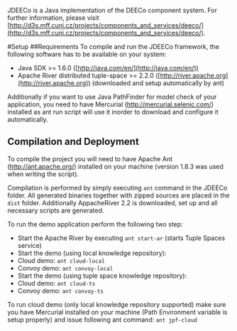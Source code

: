 JDEECo is a Java implementation of the DEECo component system. For further information, please visit [http://d3s.mff.cuni.cz/projects/components_and_services/deeco/](http://d3s.mff.cuni.cz/projects/components_and_services/deeco/).

#Setup 
##Requirements
To compile and run the JDEECo framework, the following software has to be available on your system:

* Java SDK >= 1.6.0 ([http://java.com/en/](http://java.com/en/))
* Apache River distributed tuple-space >= 2.2.0 ([http://river.apache.org](http://river.apache.org)) (downloaded and setup automatically by ant)

Additionally if you want to use Java PathFinder for model check of your application, you need to have Mercurial (http://mercurial.selenic.com/)
installed as ant run script will use it inorder to download and configure it automatically.

## Compilation and Deployment
To compile the project you will need to have Apache Ant (http://ant.apache.org/) installed on your machine (version 1.8.3 was used when writing the script).

Compilation is performed by simply executing `ant` command in the JDEECo folder.
All generated binaries together with zipped sources are placed in the `dist` folder. 
Additionally AppacheRiver 2.2 is downloaded, set up and all necessary scripts are generated.

To run the demo application perform the following two step:

* Start the Apache River by executing `ant start-ar` (starts Tuple Spaces service)
* Start the demo (using local knowledge repository):
 * Cloud demo: `ant cloud-local`
 * Convoy demo: `ant convoy-local`
* Start the demo (using tuple space knowledge repository):
 * Cloud demo: `ant cloud-ts`
 * Convoy demo: `ant convoy-ts`

To run cloud demo (only local knowledge repository supported) make sure you have Mercurial installed on your machine 
(Path Environment variable is setup properly) and issue following ant command: `ant jpf-cloud`

